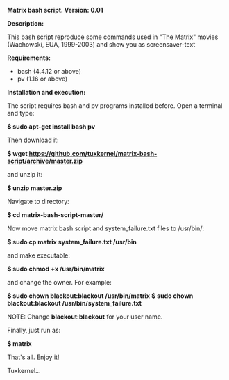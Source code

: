 **Matrix bash script. Version: 0.01**

**Description:**

This bash script reproduce some commands used in "The Matrix" movies (Wachowski, EUA, 1999-2003) and show you as screensaver-text
 
**Requirements:** 

+ bash (4.4.12 or above)
+ pv (1.16 or above)

**Installation and execution:**

The script requires bash and pv programs installed before. Open a terminal and type:

**$ sudo apt-get install bash pv**

Then download it:

**$ wget https://github.com/tuxkernel/matrix-bash-script/archive/master.zip**

and unzip it:

**$ unzip master.zip**

Navigate to directory:

**$ cd matrix-bash-script-master/**

Now move matrix bash script and system_failure.txt files to /usr/bin/:

**$ sudo cp matrix system_failure.txt /usr/bin**

and make executable:

**$ sudo chmod +x /usr/bin/matrix**

and change the owner. For example:

**$ sudo chown blackout:blackout /usr/bin/matrix**
**$ sudo chown blackout:blackout /usr/bin/system_failure.txt**

NOTE: Change **blackout:blackout** for your user name.

Finally, just run as:

**$ matrix**

That's all. Enjoy it!

Tuxkernel...
